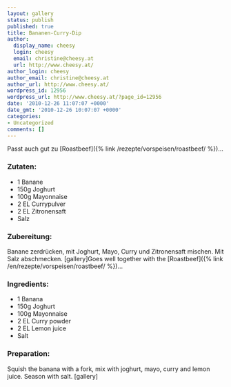 ```yaml
---
layout: gallery
status: publish
published: true
title: Bananen-Curry-Dip
author:
  display_name: cheesy
  login: cheesy
  email: christine@cheesy.at
  url: http://www.cheesy.at/
author_login: cheesy
author_email: christine@cheesy.at
author_url: http://www.cheesy.at/
wordpress_id: 12956
wordpress_url: http://www.cheesy.at/?page_id=12956
date: '2010-12-26 11:07:07 +0000'
date_gmt: '2010-12-26 10:07:07 +0000'
categories:
- Uncategorized
comments: []
---
```

<!--:de-->Passt auch gut zu [Roastbeef]({% link /rezepte/vorspeisen/roastbeef/ %})...
### Zutaten:
- 1 Banane
- 150g Joghurt
- 100g Mayonnaise
- 2 EL Currypulver
- 2 EL Zitronensaft
- Salz
### Zubereitung:
Banane zerdrücken, mit Joghurt, Mayo, Curry und Zitronensaft mischen. Mit Salz abschmecken.
[gallery]<!--:--><!--:en-->Goes well together with the [Roastbeef]({% link /en/rezepte/vorspeisen/roastbeef/ %})...
### Ingredients:
- 1 Banana
- 150g Joghurt
- 100g Mayonnaise
- 2 EL Curry powder
- 2 EL Lemon juice
- Salt
### Preparation:
Squish the banana with a fork, mix with joghurt, mayo, curry and lemon juice. Season with salt.
[gallery]<!--:-->
